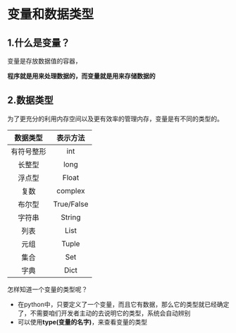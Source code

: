 # 变量和数据类型

## 1.什么是变量？

变量是存放数据值的容器，

**程序就是用来处理数据的，而变量就是用来存储数据的**

## 2.数据类型

为了更充分的利用内存空间以及更有效率的管理内存，变量是有不同的类型的。

|  数据类型  |  表示方法  |
| :--------: | :--------: |
| 有符号整形 |    int     |
|   长整型   |    long    |
|   浮点型   |   Float    |
|    复数    |  complex   |
|   布尔型   | True/False |
|   字符串   |   String   |
|    列表    |    List    |
|    元组    |   Tuple    |
|    集合    |    Set     |
|    字典    |    Dict    |

怎样知道一个变量的类型呢？

- 在python中，只要定义了一个变量，而且它有数据，那么它的类型就已经确定了，不需要咱们开发者主动的去说明它的类型，系统会自动辨别
- 可以使用**type(变量的名字)**，来查看变量的类型

